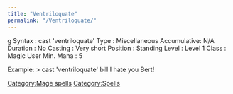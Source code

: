 ```yaml
---
title: "Ventriloquate"
permalink: "/Ventriloquate/"
---
```


<nowiki>g Syntax : cast 'ventriloquate' Type : Miscellaneous
Accumulative: N/A Duration : No Casting : Very short Position : Standing
Level : Level 1 Class : Magic User Min. Mana : 5

</pre>

Example: \> cast 'ventriloquate' bill I hate you Bert!

[Category:Mage spells](Category:Mage_spells "wikilink")
[Category:Spells](Category:Spells "wikilink")